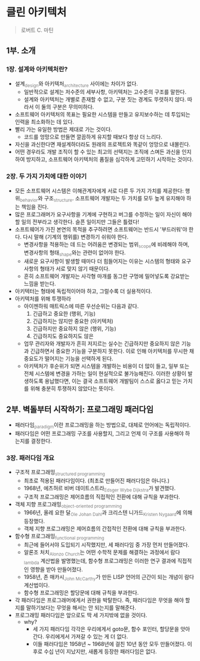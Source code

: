 # 클린 아키텍처

> 로버트 C. 마틴

## 1부. 소개

### 1장. 설계와 아키텍처란?

- 설계<sub><span style='color: grey'>design</span></sub>와 아키텍처<sub><span style='color: grey'>architecture</span></sub> 사이에는 차이가 없다.
  - 일반적으로 설계는 저수준의 세부사항, 아키텍처는 고수준의 구조를 말한다.
  - 설계와 아키텍처는 개별로 존재할 수 없고, 구분 짓는 경계도 뚜렷하지 않다. 따라서 이 둘의 구분은 무의미하다.
- 소프트웨어 아키텍처의 목표는 필요한 시스템을 만들고 유지보수하는 데 투입되는 인력을 최소화하는 데 있다.
- 빨리 가는 유일한 방법은 제대로 가는 것이다.
  - 코드를 엉망으로 만들면 깔끔하게 유지할 때보다 항상 더 느리다.
- 자신을 과신한다면 재설계하더라도 원래의 프로젝트와 똑같이 엉망으로 내몰린다.
- 어떤 경우라도 개발 조직이 할 수 있는 최고의 선택지는 조직에 스며든 과신을 인지하여 방지하고, 소프트웨어 아키텍처의 품질을 심각하게 고민하기 시작하는 것이다.

### 2장. 두 가지 가치에 대한 이야기

- 모든 소프트웨어 시스템은 이해관계자에게 서로 다른 두 가지 가치를 제공한다: 행위<sub><span style='color: grey'>behavior</span></sub>와 구조<sub><span style='color: grey'>structure</span></sub>. 소프트웨어 개발자는 두 가치를 모두 높게 유지해야 하는 책임을 진다.
- 많은 프로그래머가 요구사항을 기계에 구현하고 버그를 수정하는 일이 자신이 해야 할 일의 전부라고 생각한다. 슬픈 일이지만 그들은 틀렸다!
- 소프트웨어가 가진 본연의 목적을 추구하려면 소프트웨어는 반드시 '부드러워'야 한다. 다시 말해 (기계의 행위를) 변경하기 쉬워야 한다.
  - 변경사항을 적용하는 데 드는 어려움은 변경되는 범위<sub><span style='color: grey'>scope</span></sub>에 비례해야 하며, 변경사항의 형태<sub><span style='color: grey'>shape</span></sub>와는 관련이 없어야 한다.
  - 새로운 요구사항이 발생할 때마다 더 힘들어지는 이유는 시스템의 형태와 요구사항의 형태가 서로 맞지 않기 때문이다.
  - 흔히 소프트웨어 개발자는 사각형 마개를 동그란 구멍에 밀어넣도록 강요받는 느낌을 받는다.
- 아키텍터는 형태에 독립적이어야 하고, 그럴수록 더 실용적이다.
- 아키텍처를 위해 투쟁하라
  - 아이젠하워 매트릭스에 따른 우선순위는 다음과 같다.
    1. 긴급하고 중요한 (행위, 기능)
    2. 긴급하지는 않지만 중요한 (아키텍처)
    3. 긴급하지만 중요하지 않은 (행위, 기능)
    4. 긴급하지도 중요하지도 않은
  - 업무 관리자와 개발자가 흔히 저지르는 실수는 긴급하지만 중요하지 않은 기능과 긴급하면서 중요한 기능을 구분하지 못한다. 이로 인해 아키텍처를 무시한 채 중요도가 떨어지는 기능을 선택하게 된다.
  - 아키텍처가 후순위가 되면 시스템을 개발하는 비용이 더 많이 들고, 일부 또는 전체 시스템에 변경을 가하는 일이 현실적으로 불가능해진다. 이러한 상황이 발생하도록 용납했다면, 이는 결국 소프트웨어 개발팀이 스스로 옳다고 믿는 가치를 위해 충분히 투쟁하지 않았다는 뜻이다.

## 2부. 벽돌부터 시작하기: 프로그래밍 패러다임

- 패러다임<sub><span style='color: grey'>paradigm</span></sub>이란 프로그래밍을 하는 방법으로, 대체로 언어에는 독립적이다.
- 패러다임은 어떤 프로그래밍 구조를 사용할지, 그리고 언제 이 구조를 사용해야 하는지를 결정한다.

### 3장. 패러다임 개요

- 구조적 프로그래밍<sub><span style='color: grey'>structured programming</span></sub>
  - 최초로 적용된 패러다임이다. (최초로 만들어진 패러다임은 아니다.)
  - 1968년, 에츠허르 비버 데이트스트라<sub><span style='color: grey'>Edsger Wybe Dijkstra</span></sub>가 발견했다.
  - 구조적 프로그래밍은 제어흐름의 직접적인 전환에 대해 규칙을 부과한다.
- 객체 지향 프로그래밍<sub><span style='color: grey'>object-oriented programming</span></sub>
  - 1966년, 올레 요한 달<sub><span style='color: grey'>Ole Johan Dahl</span></sub>과 크리스텐 니가드<sub><span style='color: grey'>Kristen Nygaard</span></sub>에 의해 등장했다.
  - 객체 지향 프로그래밍은 제어흐름의 간접적인 전환에 대해 규칙을 부과한다.
- 함수형 프로그래밍<sub><span style='color: grey'>functional programming</span></sub>
  - 최근에 들어서야 도입되기 시작했지만, 세 패러다임 중 가장 먼저 만들어졌다.
  - 알론조 처치<sub><span style='color: grey'>Alonzo Church</span></sub>는 어떤 수학적 문제를 해결하는 과정에서 람다<sub><span style='color: grey'>lambda</span></sub> 계산법을 발명했는데, 함수형 프로그래밍은 이러한 연구 결과에 직접적인 영향을 받아 만들어졌다.
  - 1958년, 존 매카시<sub><span style='color: grey'>John McCarthy</span></sub>가 만든 LISP 언어의 근간이 되는 개념이 람다 계산법이다.
  - 함수형 프로그래밍은 할당문에 대해 규칙을 부과한다.
- 각 패러다임은 프로그래머에게서 권한을 박탈한다. 즉, 패러다임은 무엇을 해야 할지를 말하기보다는 무엇을 해서는 안 되는지를 말해준다.
- 프로그래밍 패러다임은 앞으로도 딱 세 가지밖에 없을 것이다.
  - why?
    - 세 가지 패러다임 각각은 우리에게서 goto문, 함수 포인터, 할당문을 앗아간다. 우리에게서 가져갈 수 있는 게 더 없다.
    - 이들 패러다임은 1958년 ~ 1968년에 걸친 10년 동안 모두 만들어졌다. 이후로 수십 년이 지났지만, 새롭게 등장한 패러다임은 없다.
